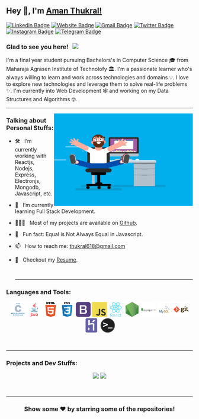 ## Hey 👋, I'm [Aman Thukral!](https://github.com/Amanthukral12/)

[![Linkedin Badge](https://img.shields.io/badge/-LinkedIn-0e76a8?style=flat-square&logo=Linkedin&logoColor=white)](https://www.linkedin.com/in/aman-thukral-574b37150/)
[![Website Badge](https://img.shields.io/badge/Website-3b5998?style=flat-square&logo=google-chrome&logoColor=white)](https://Amanthukral12.github.io/)
[![Gmail Badge](https://img.shields.io/badge/-thukral618-c14438?style=flat-square&logo=Gmail&logoColor=white&link=mailto:thukral618@gmail.com)](mailto:thukral618@gmail.com)
[![Twitter Badge](https://img.shields.io/badge/-Twitter-00acee?style=flat-square&logo=Twitter&logoColor=white)](https://twitter.com/aman_thukral12)
[![Instagram Badge](https://img.shields.io/badge/-Instagram-e4405f?style=flat-square&logo=Instagram&logoColor=white)](https://instagram.com/aman.thukral12/)
[![Telegram Badge](https://img.shields.io/badge/-Telegram-0088cc?style=flat-square&logo=Telegram&logoColor=white)](https://t.me/Amanthukral12)

### Glad to see you here! &nbsp; ![](https://visitor-badge.glitch.me/badge?page_id=Amanthukral12.Amanthukral12&style=flat-square&color=0088cc)

I'm a final year student pursuing Bachelors's in Computer Science 🎓 from Maharaja Agrasen Institute of Technolofy 🏛. I'm a passionate learner who's always willing to learn and work across technologies and domains 💡. I love to explore new technologies and leverage them to solve real-life problems ✨. I'm currently into Web Development 🕸️ and working on my Data Structures and Algorithms 🤓.

---

<img align="right" height="250" width="375" alt="" src="https://raw.githubusercontent.com/Amanthukral12/Amanthukral12/master/gifs/coder.gif" />

### Talking about Personal Stuffs:

- 🛠 &nbsp; I’m currently working with Reactjs, Nodejs, Express, <br /> Electronjs, Mongodb, Javascript, etc.
- 🚀 &nbsp; I’m currently learning Full Stack Development.
- 👨🏻‍💻 &nbsp; Most of my projects are available on [Github](https://github.com/Amanthukral12).
- 👾 &nbsp; Fun fact: Equal is Not Always Equal in Javascript.
- 📫 &nbsp; How to reach me: thukral618@gmail.com
- 📝 &nbsp; Checkout my [Resume](https://github.com/Amanthukral12/Amanthukral12/blob/master/AMAN_THUKRAL_RESUME.pdf).

  <br/>

  ***

### Languages and Tools:

<p align="center">

  <div align="center">
  
  <code><img height="40" src="https://raw.githubusercontent.com/github/explore/80688e429a7d4ef2fca1e82350fe8e3517d3494d/topics/c/c.png"></code> 
  <code><img height="40" src="https://raw.githubusercontent.com/devicons/devicon/master/icons/java/java-original-wordmark.svg"></code> 
   <code><img height="40" src="https://raw.githubusercontent.com/github/explore/80688e429a7d4ef2fca1e82350fe8e3517d3494d/topics/html/html.png"></code> <code><img height="40" src="https://raw.githubusercontent.com/github/explore/80688e429a7d4ef2fca1e82350fe8e3517d3494d/topics/css/css.png"></code> 
  <code><img height="40" src="https://raw.githubusercontent.com/github/explore/80688e429a7d4ef2fca1e82350fe8e3517d3494d/topics/bootstrap/bootstrap.png"></code> 
  <code><img height="40" src="https://raw.githubusercontent.com/github/explore/80688e429a7d4ef2fca1e82350fe8e3517d3494d/topics/javascript/javascript.png"></code>
  <code><img height="40" src="https://raw.githubusercontent.com/devicons/devicon/master/icons/react/react-original-wordmark.svg"></code> 
  <code><img height="40" src="https://raw.githubusercontent.com/github/explore/80688e429a7d4ef2fca1e82350fe8e3517d3494d/topics/nodejs/nodejs.png"></code> <code><img height="40" src="https://raw.githubusercontent.com/github/explore/80688e429a7d4ef2fca1e82350fe8e3517d3494d/topics/mongodb/mongodb.png"></code> <code><img height="40" src="https://raw.githubusercontent.com/github/explore/80688e429a7d4ef2fca1e82350fe8e3517d3494d/topics/mysql/mysql.png"></code> <code><img height="40" src="https://raw.githubusercontent.com/github/explore/80688e429a7d4ef2fca1e82350fe8e3517d3494d/topics/git/git.png"></code> 
  <code><img height="40" src="https://raw.githubusercontent.com/devicons/devicon/master/icons/heroku/heroku-plain.svg"></code> 
  <code><img height="40" src="https://raw.githubusercontent.com/github/explore/80688e429a7d4ef2fca1e82350fe8e3517d3494d/topics/terminal/terminal.png"></code>

  </div>
  </p>

<br/>

---

### Projects and Dev Stuffs:

<p align="center">
  
  <img src="https://github-readme-stats.vercel.app/api?username=Amanthukral12&hide=stars&show_icons=true&theme=dracula&line_height=36 ">
  <img src="https://github-readme-stats.vercel.app/api/top-langs/?username=Amanthukral12&count_private=true&theme=dracula">

</p>

  <br />

<div align="center">

---

### Show some ❤️ by starring some of the repositories!

</div>
